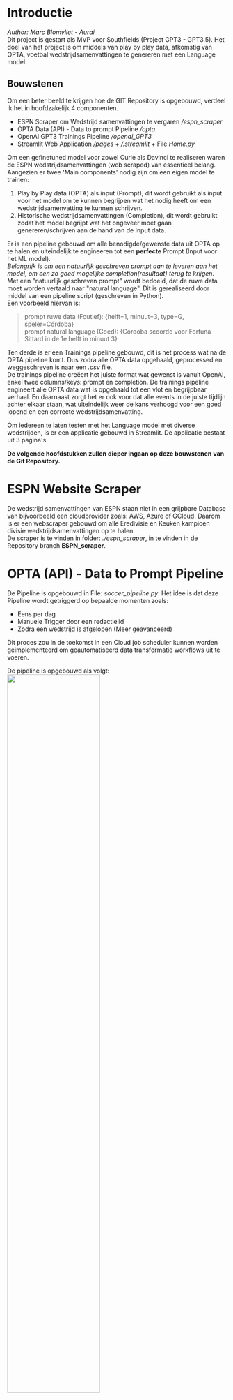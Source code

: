 <style>
r { color: Red }
o { color: Orange }
g { color: Green }
b { color: Blue }
</style>
# Introductie 
*Author: Marc Blomvliet - Aurai* </br>
Dit project is gestart als MVP voor Southfields (Project GPT3 - GPT3.5).
Het doel van het project is om middels van play by play data, afkomstig van OPTA, voetbal wedstrijdsamenvattingen te genereren met een Language model.

## Bouwstenen
Om een beter beeld te krijgen hoe de GIT Repository is opgebouwd, verdeel ik het in hoofdzakelijk 4 componenten. </br>
- ESPN Scraper om Wedstrijd samenvattingen te vergaren */espn_scraper*
- OPTA Data (API) - Data to prompt Pipeline */opta*
- OpenAI GPT3 Trainings Pipeline */openai_GPT3*
- Streamlit Web Application */pages* + */.streamlit* + File *Home.py*

Om een gefinetuned model voor zowel Curie als Davinci te realiseren waren de ESPN wedstrijdsamenvattingen (web scraped) van essentieel belang. Aangezien er twee 'Main components' nodig zijn om een eigen model te trainen: </br>
1. Play by Play data (OPTA) als input (Prompt), dit wordt gebruikt als input voor het model om te kunnen begrijpen wat het nodig heeft om een wedstrijdsamenvatting te kunnen schrijven.  </br>
2. Historische wedstrijdsamenvattingen (Completion), dit wordt gebruikt zodat het model begrijpt wat het ongeveer moet gaan genereren/schrijven aan de hand van de Input data. </br>

Er is een pipeline gebouwd om alle benodigde/gewenste data uit OPTA op te halen en uiteindelijk te engineeren tot een **perfecte** Prompt (Input voor het ML model). </br>
*Belangrijk is om een natuurlijk geschreven prompt aan te leveren aan het model, om een zo goed mogelijke completion(resultaat) terug te krijgen.* </br>
Met een "natuurlijk geschreven prompt" wordt bedoeld, dat de ruwe data moet worden vertaald naar "natural language". Dit is gerealiseerd door middel van een pipeline script (geschreven in Python). </br>
Een voorbeeld hiervan is: </br>
> prompt ruwe data (Foutief): {helft=1, minuut=3, type=G, speler=Córdoba} </br>
> prompt natural language (Goed): {Córdoba scoorde voor Fortuna Sittard in de 1e helft in minuut 3} </br>

Ten derde is er een Trainings pipeline gebouwd, dit is het process wat na de OPTA pipeline komt. Dus zodra alle OPTA data opgehaald, geprocessed en weggeschreven is naar een *.csv* file. </br>
De trainings pipeline creëert het juiste format wat gewenst is vanuit OpenAI, enkel twee columns/keys: prompt en completion.
De trainings pipeline engineert alle OPTA data wat is opgehaald tot een vlot en begrijpbaar verhaal. En daarnaast zorgt het er ook voor dat alle events in de juiste tijdlijn achter elkaar staan, wat uiteindelijk weer de kans verhoogd voor een goed lopend en een correcte wedstrijdsamenvatting. </br>

Om iedereen te laten testen met het Language model met diverse wedstrijden, is er een applicatie gebouwd in Streamlit. De applicatie bestaat uit 3 pagina's.

**De volgende hoofdstukken zullen dieper ingaan op deze bouwstenen van de Git Repository.**

# ESPN Website Scraper 
De wedstrijd samenvattingen van ESPN staan niet in een grijpbare Database van bijvoorbeeld een cloudprovider zoals: AWS, Azure of GCloud. Daarom is er een webscraper gebouwd om alle Eredivisie en Keuken kampioen divisie wedstrijdsamenvattingen op te halen. </br>
De scraper is te vinden in folder: *./espn_scraper*, in te vinden in de Repository branch **ESPN_scraper**.

# OPTA (API) - Data to Prompt Pipeline
De Pipeline is opgebouwd in File: *soccer_pipeline.py*. Het idee is dat deze Pipeline wordt getriggerd op bepaalde momenten zoals: </br>
- Eens per dag </br>
- Manuele Trigger door een redactielid </br>
- Zodra een wedstrijd is afgelopen (Meer geavanceerd) </br>

Dit proces zou in de toekomst in een Cloud job scheduler kunnen worden geimplementeerd om geautomatiseerd data transformatie workflows uit te voeren. </br>

De pipeline is opgebouwd als volgt: </br>
<img src="assets/opta_prompt_pipeline/opta_pipeline_flowdiagram_v2.png" width="65%" height="65%"/>

Zoals je ziet heeft de Pipeline 2 Parameters nodig om te starten *competitie ID* en de bijbehorende *authorisatie key(OPTA)* die bij deze competitie hoort. </br>
Dit betekent dat de pipeline inprincipe universeel werkt voor elke voetbal competitie. Zolang OPTA dezelfde structuur behoud voor elke voetbal competitie. </br>
De volgende lijst geeft weer wat voor <b>functies</b> er gebruikt worden in de pipeline, en indien het in de vorm van een dictionary is wat voor <o>keys</o> er bestaan per kolom. </br>
De eerste stap in de pipeline is: </br>
**<b>get_tournamentschedule()</b>** Deze functie vergaart het volgende, en zet alles in een *pandas dataframe*:
- id (Wedstrijd ID's)
- date (Datum)
- homeContestantId (Thuisploeg ID)
- awayContestantId (Uitploeg ID)
- homeContestantOfficialName (Thuisploegnaam)
- awayContestantOfficialName (Uitploegnaam)

**<b>get_cup()</b>** Deze functie vergaart het volgende:
- cup (Naam van de competitie als *string*)

**<b>get_matchLength()</b>** Deze functie vergaart het volgende:
- matchLength (De duur van de wedstrijd in minuten)

**<b>get_score()</b>** Deze functie vergaart het volgende:
- score_home (Doelsaldo thuisploeg)
- score_away (Doelsaldo uitploeg)

**<b>get_matchstats_possession()</b>** Deze functie vergaart het volgende:
- possession_home (Balbezit thuisploeg, uitgedrukt in %)
- possession_away (Balbezit uitploeg, uitgedrukt in %)

**<b>get_matchstats_cards()</b>** Deze functie vergaart het volgende:
- card_events (Als *dictionary*)
    - <o>contestantName</o> (Team naam)
    - <o>contestantId</o> (ID van team)
    - <o>periodId</o> (Helft nummer -> 1 of 2)
    - <o>timeMin</o> (In welke minuut het event heeft plaats gevonden)
    - <o>playerId</o> (ID van speler)
    - <o>playerName</o> (Spelers naam)
    - <o>cardType</o> (Kaart type die de speler heeft gekregen -> geel, tweede geel of rood)
    - <o>cardReason</o> (De reden van de kaart)

**<b>get_venue()</b>** Deze functie vergaart het volgende:
- venue: Vergaar de naam van het stadion waar de wedstrijd plaats vond.

**<b>get_matchstats_goals()</b>** Deze functie vergaart het volgende:
- goal_events (Als *dictionary*)
    - <o>contestantName</o> (Team naam)
    - <o>contestantId</o> (ID van team)
    - <o>periodId</o> (Helft nummer -> 1 of 2)
    - <o>timeMin</o> (In welke minuut het event heeft plaats gevonden)
    - <o>scorerId</o> (ID van speler die heeft gescoord)
    - <o>scorerName</o> (Spelers naam van de gene die het doelpunt maakte)
    - <o>goalType</o> (The type of the goal - one of the following: G (goal) | OG (own goal) | PG (penalty goal))
    - <o>assistName</o> (Indien aanwezeg: Spelersnaam van de gene die de assist gaf)
- goalMakers (Lijst met namen, van de spelers die een goal hebben gemaakt deze wedstrijd)

**<b>get_trainer()</b>** Deze functie vergaart het volgende:
- trainer_home (De naam van de trainer, thuisploeg)
- trainer_away (De naam van de trainer, uitploeg)
 
**<b>get_keepers()</b>** Deze functie vergaart het volgende:
- keeper_home (De naam van de keeper, thuisploeg)
- keeper_away (De naam van de keeper, uitploeg)

**<b>get_injuries()</b>** Deze functie vergaart het volgende:
- home_injuries (Lijst van de lopende blessures van de thuisploeg)
    - <o>Spelersnaam</o>
    - <o>Type blessure</o>
- away_injuries (Lijst van de lopende blessures van de uitploeg)
    - <o>Spelersnaam</o>
    - <o>Type blessure</o>

**<b>get_rankStatus()</b>** Deze functie vergaart het volgende:
- rank_home (Uitgedrukt in een getal, dat de plaats in de ranglijst van de competitie aanduidt)
- rank_away (Uitgedrukt in een getal, dat de plaats in de ranglijst van de competitie aanduidt)
- last_six_home (Uitslag reeks laatste 6 wedstrijden: W=Gewonnen, D=Gelijk, L=Verloren)
- last_six_away (Uitslag reeks laatste 6 wedstrijden: W=Gewonnen, D=Gelijk, L=Verloren)
- rank_status_home: Geeft aan of de ploeg op degradatie staat, champions league, etc..
- rank_status_away: Geeft aan of de ploeg op degradatie staat, champions league, etc..
- lastRank_home: De rank van de thuisploeg vóór de wedstrijd
- lastRank_away: De rank van de uitploeg vóór de wedstrijd

**<b>get_formations()</b>** Deze functie vergaart het volgende:
- formation_home (De opstelling van de thuisploeg)
    - Spelersnaam
    - Positie
    - Positie kant
    - Speler informatie/Statistieken
        - <o>minsPlayed</o> (Minuten gepspeeld in de huidige wedstrijd)
        - <o>totalPass</o> (Aantal passes in de wedstrijd van de speler)
        - <o>accuratePass</o> (Accuracy van de aangekomen passes, uitgedrukt in percentage)
        - <o>goalAssist</o> (Identificeert of een speler een assist heeft gemaakt tijdens de wedstrijd, uitgedrukt in aantal/getal)
        - <o>totalScoringAtt</o> (Identificeert het aantal doelpunt pogingen van een speler, gedurende de wedstrijd. Uitgedrukt in aantal/getal)
        - <o>saves</o> (Beschikbaar voor de keepers, geeft aan hoeveel 'saves' een keeper heeft gemaakt tijdens de wedstrijd. Uitgedrukt in aantal/getal)
- formation_away
- player_stats_home
- player_stats_away

**<b>get_substitute()</b>** Deze functie vergaart het volgende:

**<b>get_totalCardsPlayer()</b>** Deze functie vergaart het volgende:

**<b>get_matchStats()</b>** Deze functie vergaart het volgende:

**<b>get_countPlayerGoals()</b>** Deze functie vergaart het volgende:

**<b>get_totalMinsPlayed_Season_Player()</b>** Deze functie vergaart het volgende:

**<b>get_totalMinsPlayed_Season_Team()</b>** Deze functie vergaart het volgende:

**<b>prompt_engineering()</b>** Deze functie vergaart het volgende:

**Om de pipeline succesvol uit te voeren, is er een .env file nodig onder folder */opta* met de OPTA authorisatie key voor de bijbehorende competitie.**

In het onderstaande voorbeeld zie je hoe een authorisatie key word opgehaald uit de environment file (*.env*) om een API call naar OPTA succesvol te kunnnen uitvoeren. </br>
Voorbeeld authorisatie key: </br>
*outletAuthKey_ereD = os.getenv("outletAuthKey_ereD")*

# OpenAI GPT3 - Trainings Pipeline 

# Streamlit Application
**Introductie Streamlit:** </br>
Voor dit project heb ik gebruik gemaakt van Streamlit, een open-source Python library. 
Het is erg gebruiksvriendelijk voor zowel de user als de developer. Het is fijn in gebruik om snel een 'fancy' maar met name 'praktische' custom  web applicatie mee te bouwen. Zelf vind ik het erg fijn om te gebruiken voor machine learning demos/toepassingen.

## Constructie
Om iedereen te laten testen met het Language model met diverse wedstrijden, is er een applicatie gebouwd in Streamlit. De applicatie is opgebouwd met het Streamlit multipage principe. Bestaande uit 3 pagina's: </br>
1. **Home page**: Introductie pagina van de Web App. </br>
2. **Genereer Samenvatting page**: Hier kan men met diverse wedstrijden testen en zelf diverse prompts creëren door middel van de fijne User Interface. </br>
    ***2a.*** Voetbal</br>
    ***2b.*** Voetbal Stats</br>
    ***2c.*** Voetbal Videos</br>
3. **Analyse Page**: Hier zijn diverse insights te vinden over de data die is gebruikt (Eredivisie). </br>

### Home page
De home pagina is puur ter introductie van de Applicatie, niets meer en minder.
### Genereer samenvatting page
#### Security
Deze pagina is beveiligd door middel van een gebruikersnaam en wachtwoord. </br>
De reden hiervoor is dat onbevoegde mensen dan niet zomaar gebruik kunnen maken van de OpenAI API key van Southfields. Dit voorkomt random kosten/verbuik in API calls. </br>

#### Parameters 
Nadat je succesvol bent geautoriseerd heb je toegang tot de officiele 'genereer samenvatting page'. </br>
Op deze pagina is het mogelijk om in de **sidebar** het model te selecteren (*gpt-3.5-turbo geadviseerd*). Daarnaast is het mogelijk om twee model parameters te veranderen: </br>
- **Maximum Tokens**: Maximum of characters/tokens in the output (1000 tokens is about 750 words)</br>
- **Model Temperature**: Creation of randomness (Higher value) or make the model more focused (Lower value).</br>
<img src="assets/streamlit_app/model_parameters.png" width="25%" height="25%"/>

In het 'hoofd gedeelte' van de pagina kan je een selectie doen op: </br>
- Wedstrijd datum </br>
- Wedstrijd die op de geselecteerde datum heeft plaats gevonden </br>

Meenemen in de prompt ja/nee: 
- De blessures van het **thuis** team (Op basis van de twee bovenstaande geselecteerde velden) </br>
- De blessures van het **uit** team (Op basis van de twee bovenstaande geselecteerde velden) </br>
- De trainersnamen </br>
<img src="assets/streamlit_app/other_preferences.png" width="70%" height="70%"/>

#### Genereer Samenvatting
Het textveld veranderd interactief, door de handelingen van de user. Zo word er dus voor elke wedstrijd een unieke prompt gecreëerd in het textveld onder 'Wedstrijd data'. </br>
In de background wordt alle OPTA data van de geselecteerde wedstrijd opgehaald en geprocessed in een 'natural language' format, dit process word ook wel een pipeline genoemd. </br>
Het is zelfs ook nog mogelijk om in het textveld handmatig extra data/text mee te geven als input voor het model. </br>
Zodra de user de gewenste prompt voor zich heeft, hoeft de user enkel de '**Genereer**' button te activeren. </br>
<img src="assets/streamlit_app/example_generate.gif" width="80%" height="80%"/>

### Analyse page
Op deze pagina is het mogelijk om analyse uit te voeren door middel van interactieve plots. </br>
Voor nu is het enkel gebaseerd op Eredivisie data, en is het puur ter illustratie en geneert het interessante user insights. </br>
<img src="assets/streamlit_app/words_SF.png" width="45%" height="45%"/>
<img src="assets/streamlit_app/trigrams_SF.png" width="47.5%" height="51%"/>



# AWS - Cloud resources
Voor dit project zijn een aantal resources gebruikt in AWS, om de applicatie te kunnen gebruiken in productie. </br>

<img src="assets/aws_logos/aws_ec2_logo.png" width="8%" height="8%" align="top"/>
<img src="assets/aws_logos/aws_codepipeline_logo.png" width="12%" height="12%" align="top"/>
<img src="assets/aws_logos/aws_codedeploy_logo.png" width="11.5%" height="11.5%" align="top"/>
<img src="assets/aws_logos/aws_route53_logo.png" width="11.7%" height="11.7%" align="top"/>
<img src="assets/aws_logos/aws_s3_logo.png" width="10%" height="10%" align="top"/>
<img src="assets/aws_logos/aws_secretManager_logo.png" width="25%" height="25%" align="top"/>

## EC2 Instance 


De datasets (*.csv* files in de S3 Bucket: **gpt-ai-tool-wsc**) voor de eredivisie en KKD (tot nu toe), worden geüpdated door de EC2 instance. </br>
Voor nu gebeurt dit handmatig, en kan dit gedaan worden indien er nieuwe wedstrijden zijn geweest. </br>

De EC2 maakt gebruik van een elastic IP, indien de EC2 wordt gestopt op wat voor een reden dan ook dan behoud de compute zijn IP address (3.78.91.250). </br>
Indien de EC2 is gestopt door iemand, dan dient de volgende service opnieuw te worden gestart: </br>
> sudo systemctl start nginx.service </br>
</br>

**Hoe update ik de datasets?** </br>
Gebruik SSH om de EC2 instance te beheren, zorg ervoor dat je dit command uitvoert in dezelfde folder waar de <o>GPT3-AI-tool.pem</o> staat:
> sudo ssh -i <o>GPT3-AI-tool.pem</o> ec2-user@ec2-3-78-91-250.eu-central-1.compute.amazonaws.com </br>

De *.pem* file heb je nodig om de EC2 in te kunnen. (Vraag Steven of Mitchell van Southfields om deze file) </br> 
Wanneer je binnen bent in de EC2, zit je zeer waarschijnlijk in de folder *ec2-user*.</br>
Ga een folder terug door middel van het volgende commands: </br>
> cd .. </br>
> ls </br>

Als het goed is zie je nu:</br>
<b>app ec2-user</b> </br>

Ga naar de folder app:
> cd app </br>

Nu kan je de datasets updaten door middel van het volgende command: </br>
> sudo ./AWS_scripts/dataset_pipeline/eredivisie.sh </br>
> sudo ./AWS_scripts/dataset_pipeline/KKD.sh </br>

**Herstarten van de applicatie.** </br>
Indien het script klaar is met runnen, dien je de streamlit applicatie opnieuw op te starten. Zodat de nieuwe datasets worden ingeladen. Dit kan vanuit elke folder: </br>
> sudo systemctl restart streamlit.service </br>

Of:

> sudo systemctl stop streamlit.service </br>
> sudo systemctl start streamlit.service </br>

Extra: </br>
Status van de service kan je inzien door middel van: </br>
> journalctl -u streamlit.service -n 40
## Code Pipeline + Code Deploy
AWS CodePipeline wordt gebruikt om continous delivery pipelines te automatiseren voor snelle en betrouwbare updates op de *main* branch van de Git-repository. Dus telkens wanneer een nieuwe push is doorgevoerd naar de *main* branch, wordt de pipeline geactiveerd en daarom worden de bestanden op de EC2-instantie bijgewerkt, met behulp van CodeDeploy. </br>
AWS CodeDeploy is een volledig beheerde deployment service, die de software deployments automatiseert op de EC2 instance i.c.m. CodePipeline.

## Route 53
AWS Route53 is een DNS webservice en verbindt gebruikers met de web applicatie die op de EC2 instance draait. </br>
Gebruikers worden dus veilig geroute naar de web applicatie [dashboard.sportnatives.com](dashboard.sportnatives.com) (Die als service op de EC2 draait).</br>
## S3 bucket
AWS S3 (bucket naam: **gpt-ai-tool-wsc**) wordt gebruikt om files op te slaan, zoals de datasets die in format *.csv* zijn.
Ook de video's die afkomstig zijn van WSC worden opgeslagen in een S3 bucket (bucket naam: **wsc-espn-site** ).

## Secrets Manager
